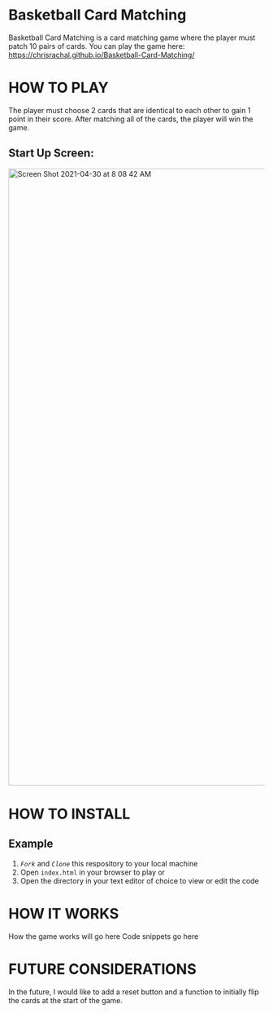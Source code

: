# Basketball Card Matching

Basketball Card Matching is a card matching game where the player must patch 10 pairs of cards.
You can play the game here: https://chrisrachal.github.io/Basketball-Card-Matching/
# HOW TO PLAY

The player must choose 2 cards that are identical to each other to gain 1 point in their score. After matching all of the cards, the player will win the game.

## Start Up Screen:

<img width="1212" alt="Screen Shot 2021-04-30 at 8 08 42 AM" src="https://user-images.githubusercontent.com/81945798/116702378-9f6b6d80-a98e-11eb-8465-7da0be8bb14e.png">



# HOW TO INSTALL

## Example
1. *`Fork`* and *`Clone`* this respository to your local machine
2. Open `index.html` in your browser to play or 
3. Open the directory in your text editor of choice to view or edit the code


# HOW IT WORKS
How the game works will go here
Code snippets go here


# FUTURE CONSIDERATIONS
In the future, I would like to add a reset button and a function to initially flip the cards at the start of the game.


